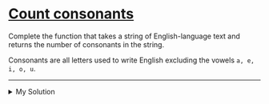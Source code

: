 # [Count consonants](https://www.codewars.com/kata/564e7fc20f0b53eb02000106)

Complete the function that takes a string of English-language text and returns the number of consonants in the string.

Consonants are all letters used to write English excluding the vowels `a, e, i, o, u`.

---

<details><summary>My Solution</summary>

```js
function consonantCount(str) {
  return str.replace(/[^a-z]|[aeiou]/gi, "").length;
}
```

</details>
